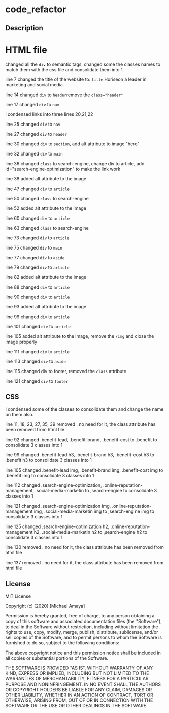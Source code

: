 # code_refactor
## Description 
# HTML file
changed all the `div` to semantic tags, changed some the classes names to match them with the css file and consolidate them into 1.

line 7 changed the title of the website to: `title` Horiseon a leader in marketing and social media.

line 14 changed `div` to `header`remove the `class="header"`

line 17 changed `div` to `nav`

i condensed links into three lines 20,21,22 

line 25 changed `div` to `nav`

line 27 changed `div` to `header`

line 30 changed `div` to `section`, add alt attribute to image "hero"

line 32 changed `div` to `main` 

line 36 changed `class` to search-engine, change div to article, add id="search-engine-optimization" to make the link work

line 38 added alt attribute to the image

line 47 changed `div` to `article`

line 50 changed `class` to search-engine

line 52 added alt attribute to the image

line 60 changed `div` to `article`

line 63 changed `class` to search-engine

line 73 changed `div` to `article`

line 75 changed `div` to `main`

line 77 changed `div` to `aside`

line 79 changed `div` to `article`

line 82 added alt attribute to the image

line 88 changed `div` to `article`

line 90 changed `div` to `article`

line 93 added alt attribute to the image

line 99 changed `div` to `article`

line 101 changed `div` to `article`

line 105 added alt attribute to the image, remove the `/img` and close the image properly

line 111 changed `div` to `article`

line 113 changed `div` to `aside`

line 115 changed div to footer, removed the `class` attribute

line 121 changed `div` to `footer`

## CSS

I condensed some of the classes to consolidate them and change the name on them also.

line 11, 18, 23, 27, 35, 39 removed . no need for it, the class attribute has been removed from html file

line 92 changed .benefit-lead, .benefit-brand, .benefit-cost to .benefit to consolidate 3 classes into 1

line 99 changed .benefit-lead h3, .benefit-brand h3, .benefit-cost h3 to .benefit h3 to consolidate 3 classes into 1

line 105 changed .benefit-lead img, .benefit-brand img, .benefit-cost img to .benefit img to consolidate 3 classes into 1

line 112 changed .search-engine-optimization, .online-reputation-management, .social-media-marketin to ,search-engine to consolidate 3 classes into 1

line 121 changed .search-engine-optimization img, .online-reputation-management img, .social-media-marketin img to ,search-engine img to consolidate 3 classes into 1

line 125 changed .search-engine-optimization h2, .online-reputation-management h2, .social-media-marketin h2 to ,search-engine h2 to consolidate 3 classes into 1

line 130 removed . no need for it, the class attribute has been removed from html file

line 137 removed . no need for it, the class attribute has been removed from html file


## License

MIT License

Copyright (c) [2020] [Michael Amaya]

Permission is hereby granted, free of charge, to any person obtaining a copy
of this software and associated documentation files (the "Software"), to deal
in the Software without restriction, including without limitation the rights
to use, copy, modify, merge, publish, distribute, sublicense, and/or sell
copies of the Software, and to permit persons to whom the Software is
furnished to do so, subject to the following conditions:

The above copyright notice and this permission notice shall be included in all
copies or substantial portions of the Software.

THE SOFTWARE IS PROVIDED "AS IS", WITHOUT WARRANTY OF ANY KIND, EXPRESS OR
IMPLIED, INCLUDING BUT NOT LIMITED TO THE WARRANTIES OF MERCHANTABILITY,
FITNESS FOR A PARTICULAR PURPOSE AND NONINFRINGEMENT. IN NO EVENT SHALL THE
AUTHORS OR COPYRIGHT HOLDERS BE LIABLE FOR ANY CLAIM, DAMAGES OR OTHER
LIABILITY, WHETHER IN AN ACTION OF CONTRACT, TORT OR OTHERWISE, ARISING FROM,
OUT OF OR IN CONNECTION WITH THE SOFTWARE OR THE USE OR OTHER DEALINGS IN THE
SOFTWARE.

